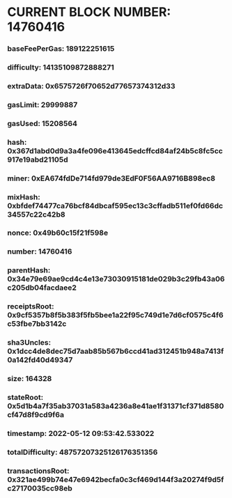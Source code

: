 # CURRENT BLOCK NUMBER: 14760416

### baseFeePerGas: 189122251615
### difficulty: 14135109872888271
### extraData: 0x6575726f70652d77657374312d33
### gasLimit: 29999887
### gasUsed: 15208564
### hash: 0x367d1abd0d9a3a4fe096e413645edcffcd84af24b5c8fc5cc917e19abd21105d
### miner: 0xEA674fdDe714fd979de3EdF0F56AA9716B898ec8
### mixHash: 0xbfdef74477ca76bcf84dbcaf595ec13c3cffadb511ef0fd66dc34557c22c42b8
### nonce: 0x49b60c15f21f598e
### number: 14760416
### parentHash: 0x34e79e69ae9cd4c4e13e73030915181de029b3c29fb43a06c205db04facdaee2
### receiptsRoot: 0x9cf5357b8f5b383f5fb5bee1a22f95c749d1e7d6cf0575c4f6c53fbe7bb3142c
### sha3Uncles: 0x1dcc4de8dec75d7aab85b567b6ccd41ad312451b948a7413f0a142fd40d49347
### size: 164328
### stateRoot: 0x5d1b4a7f35ab37031a583a4236a8e41ae1f31371cf371d8580cf47d8f9cd9f6a
### timestamp: 2022-05-12 09:53:42.533022
### totalDifficulty: 48757207325126176351356
### transactionsRoot: 0x321ae499b74e47e6942becfa0c3cf469d144f3a20274f9d5fc27170035cc98eb
